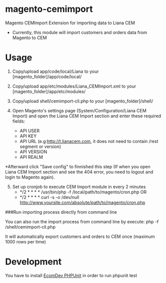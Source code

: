 magento-cemimport
=================

Magento CEMImport Extension for importing data to Liana CEM

* Currently, this module will import customers and orders data from Magento to CEM

Usage
=====

1. Copy/upload app/code/local/Liana to your [magento_folder]/app/code/local/

2. Copy/upload app/etc/modules/Liana_CEMImport.xml to your [magento_folder]/app/etc/modules/

3. Copy/upload shell/cemimport-cli.php to your [magento_folder]/shell/

4. Open Magento's settings page (System/Configuration/Liana CEM Import) and open the Liana CEM Import section and enter these required fields:
	- API USER
	- API KEY
	- API URL (e.g:http://t.lianacem.com, it does not need to contain /rest segment or version)
	- API VERSION
	- API REALM

  *Afterward click "Save config" to finnished this step (If when you open Liana CEM Import section and see the 404 error, you need to logout and login to Magento again).
  

5. Set up cronjob to execute CEM Import module in every 2 minutes
	- */2 * * * * /usr/bin/php -f /local/path/to/magento/cron.php
OR
	- */2 * * * * curl -s -o /dev/null http://www.yoursite.com/absolute/path/to/magento/cron.php

###Run importing process directly from command line

You can also run the import process from command line by execute:
php -f /shell/cemimport-cli.php

It will automatically export customers and orders to CEM once (maximum 1000 rows per time)

Development
=====

You have to install [EcomDev PHPUnit](http://www.magentocommerce.com/magento-connect/phpunit-testing-integration.html) in order to run phpunit test

